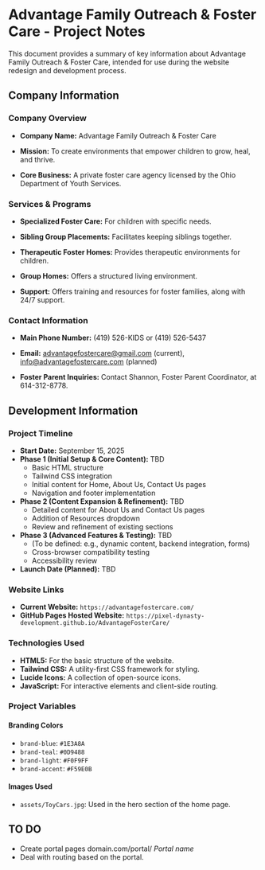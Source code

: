 # Advantage Family Outreach & Foster Care - Project Notes

This document provides a summary of key information about Advantage Family Outreach & Foster Care, intended for use during the website redesign and development process.

## Company Information

### **Company Overview**

-   **Company Name:** Advantage Family Outreach & Foster Care

-   **Mission:** To create environments that empower children to grow, heal, and thrive.

-   **Core Business:** A private foster care agency licensed by the Ohio Department of Youth Services.

### **Services & Programs**

-   **Specialized Foster Care:** For children with specific needs.

-   **Sibling Group Placements:** Facilitates keeping siblings together.

-   **Therapeutic Foster Homes:** Provides therapeutic environments for children.

-   **Group Homes:** Offers a structured living environment.

-   **Support:** Offers training and resources for foster families, along with 24/7 support.

### **Contact Information**

-   **Main Phone Number:** (419) 526-KIDS or (419) 526-5437

-   **Email:** advantagefostercare@gmail.com (current), info@advantagefostercare.com (planned)

-   **Foster Parent Inquiries:** Contact Shannon, Foster Parent Coordinator, at 614-312-8778.

## Development Information

### **Project Timeline**

-   **Start Date:** September 15, 2025
-   **Phase 1 (Initial Setup & Core Content):** TBD
    -   Basic HTML structure
    -   Tailwind CSS integration
    -   Initial content for Home, About Us, Contact Us pages
    -   Navigation and footer implementation
-   **Phase 2 (Content Expansion & Refinement):** TBD
    -   Detailed content for About Us and Contact Us pages
    -   Addition of Resources dropdown
    -   Review and refinement of existing sections
-   **Phase 3 (Advanced Features & Testing):** TBD
    -   (To be defined: e.g., dynamic content, backend integration, forms)
    -   Cross-browser compatibility testing
    -   Accessibility review
-   **Launch Date (Planned):** TBD

### **Website Links**

-   **Current Website:** `https://advantagefostercare.com/`
-   **GitHub Pages Hosted Website:** `https://pixel-dynasty-development.github.io/AdvantageFosterCare/`

### **Technologies Used**

-   **HTML5:** For the basic structure of the website.
-   **Tailwind CSS:** A utility-first CSS framework for styling.
-   **Lucide Icons:** A collection of open-source icons.
-   **JavaScript:** For interactive elements and client-side routing.

### **Project Variables**

#### **Branding Colors**

-   `brand-blue`: `#1E3A8A`
-   `brand-teal`: `#0D9488`
-   `brand-light`: `#F0F9FF`
-   `brand-accent`: `#F59E0B`

#### **Images Used**

-   `assets/ToyCars.jpg`: Used in the hero section of the home page.

## **TO DO**

-   Create portal pages domain.com/portal/ *Portal name*
-   Deal with routing based on the portal.